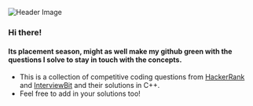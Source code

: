 ![Header Image](https://dev-to-uploads.s3.amazonaws.com/i/c4l7vr7g75jid85szu68.png)
### Hi there! 
#### Its placement season, might as well make my github green with the questions I solve to stay in touch with the concepts. 
- This is a collection of competitive coding questions from [HackerRank](https://hackerrank.com) and [InterviewBit](https://www.interviewbit.com/) and their solutions in C++.
- Feel free to add in your solutions too!
